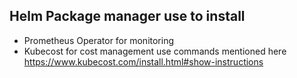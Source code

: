 ## Helm Package manager use to install

- Prometheus Operator for monitoring
- Kubecost for cost management
  use commands mentioned here https://www.kubecost.com/install.html#show-instructions
